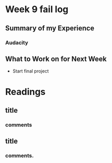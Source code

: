 # Week 9 fail log
## Summary of my Experience


### Audacity 
## What to Work on for Next Week
- Start final project

# Readings

## title
### comments

## title
### comments.


